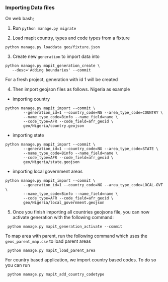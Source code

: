 ### Importing Data files

On web bash;

1. Run `python manage.py migrate`


2. Load mapit country, types and code types from a fixture

```
python manage.py loaddata geo/fixture.json
```

3. Create new `generation` to import data into

```
python manage.py mapit_generation_create \
   --desc='Adding boundaries' --commit
```
For a fresh project, generation with id 1 will be created


4. Then import geojson files as follows. Nigeria as example

- importing country

```
python manage.py mapit_import --commit \
        --generation_id=1 --country_code=NG --area_type_code=COUNTRY \
        --name_type_code=Binfo --name_field=name \
        --code_type=AFR --code_field=afr_geoid \
        geo/Nigeria/country.geojson
```

- importing state

```
python manage.py mapit_import --commit \
        --generation_id=1 --country_code=NG --area_type_code=STATE \
        --name_type_code=Binfo --name_field=name \
        --code_type=AFR --code_field=afr_geoid \
        geo/Nigeria/state.geojson
```

- importing local government areas

```
python manage.py mapit_import --commit \
        --generation_id=1 --country_code=NG --area_type_code=LOCAL-GVT \
        --name_type_code=Binfo --name_field=name \
        --code_type=AFR --code_field=afr_geoid \
        geo/Nigeria/local_government.geojson
```

5. Once you finish importing all countries geojsons file, you can now activate generation with the following command:

```
 python manage.py mapit_generation_activate --commit

```

To map area with parent, run the following command which uses the `geos_parent_map.csv` to load parent areas

```
 python manage.py mapit_load_parent_area
```

For country based application, we import country based codes. To do so you can run

```
 python manage.py mapit_add_country_codetype
```